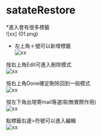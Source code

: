 satateRestore
============


*進入會有很多標籤<br>
![xx] (01.png)

* 左上角＋號可以新增標籤<br>
![xx](02.png)

按右上角Edit可進入刪除模式<br>
![xx](03.png)

按右上角Done確定刪除回到一般模式<br>
![xx](04.png)

按左下角出現寄mail等選項(無實際作用)<br>
![xx](05.png)

點標籤右邊>符號可以進入編輯<br>
![xx](06.png)
